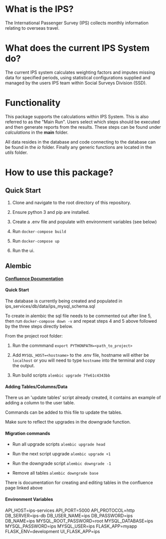 # What is the IPS?
The International Passenger Survey (IPS) collects monthly information relating to overseas travel.

# What does the current IPS System do?
The current IPS system calculates weighting factors and imputes missing data for specified periods, using statistical configurations supplied and managed by the users IPS team within Social Surveys Division (SSD).

# Functionality
This package supports the calculations within IPS System. This is also referred to as the "Main Run".
Users select which steps should be executed and then generate reports from the results. These steps can be found under _calculations_ in the **main** folder.

All data resides in the database and code connecting to the database can be found in the _io_ folder. Finally any generic functions are located in the _utils_ folder.

# How to use this package?
## Quick Start

1. Clone and navigate to the root directory of this repository.

2. Ensure python 3 and pip are installed.

3. Create a .env file and populate with environment variables (see below)

4. Run `docker-compose build`

5. Run `docker-compose up`

6. Run the ui.


## Alembic

#### [Confluence Documentation](https://collaborate2.ons.gov.uk/confluence/display/QSS/Alembic+Database+Migration)

#### Quick Start
The database is currently being created and populated in ips_services/db/data/ips_mysql_schema.sql 

To create in alembic the sql file needs to be commented out after line 5, then run `docker-compose down -v` and repeat steps 4 and 5 above followed by the three steps directly below.

From the project root folder:

1. Run the commmand `export PYTHONPATH=<path_to_project>`

2. Add `MYSQL_HOST=<hostname>` to the .env file, hostname will either be `localhost` or you will need to type `hostname` into the terminal and copy the output.

3. Run build scripts `alembic upgrade 7fe61c4343bb`

#### Adding Tables/Columns/Data

There us an 'update tables' script already created, it contains an example of adding a column to the user table.

Commands can be added to this file to update the tables.

Make sure to reflect the upgrades in the downgrade function.

#### Migration commands

-  Run all upgrade scripts `alembic upgrade head`

-  Run the next script upgrade `alembic upgrade +1`

-  Run the downgrade script `alembic downgrade -1`

-  Remove all tables `alembic downgrade base`

There is documentation for creating and editing tables in the confluence page linked above

#### Environment Variables

API_HOST=ips-services
API_PORT=5000
API_PROTOCOL=http
DB_SERVER=ips-db
DB_USER_NAME=ips
DB_PASSWORD=ips
DB_NAME=ips
MYSQL_ROOT_PASSWORD=root
MYSQL_DATABASE=ips
MYSQL_PASSWORD=ips
MYSQL_USER=ips
FLASK_APP=myapp
FLASK_ENV=development
UI_FLASK_APP=ips


